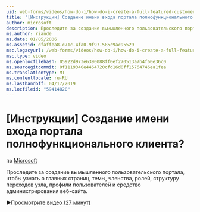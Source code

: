 ```yaml
---
uid: web-forms/videos/how-do-i/how-do-i-create-a-full-featured-customer-login-portal
title: '[Инструкции] Создание имени входа портала полнофункционального клиента? | Документы Майкрософт'
author: microsoft
description: Проследите за создание вымышленного пользовательского портала, чтобы узнать о главных страниц, темы, членства, ролей, структуру переходов узла, профили пользователей, и...
ms.author: riande
ms.date: 01/05/2006
ms.assetid: dfaffea8-c71c-4fa0-9f97-585c9ac95529
msc.legacyurl: /web-forms/videos/how-do-i/how-do-i-create-a-full-featured-customer-login-portal
msc.type: video
ms.openlocfilehash: 05922d973e6390088ff0ef270513a7b4f60e36c0
ms.sourcegitcommit: 0f1119340e4464720cfd16d0ff15764746ea1fea
ms.translationtype: MT
ms.contentlocale: ru-RU
ms.lasthandoff: 04/17/2019
ms.locfileid: "59414820"
---
```

# <a name="how-do-i-create-a-full-featured-customer-login-portal"></a>[Инструкции] Создание имени входа портала полнофункционального клиента?

по [Microsoft](https://github.com/microsoft)

Проследите за создание вымышленного пользовательского портала, чтобы узнать о главных страниц, темы, членства, ролей, структуру переходов узла, профили пользователей и средство администрирования веб-сайта.

[&#9654;Просмотрите видео (27 минут)](https://channel9.msdn.com/Blogs/ASP-NET-Site-Videos/how-do-i-create-a-full-featured-customer-login-portal)
